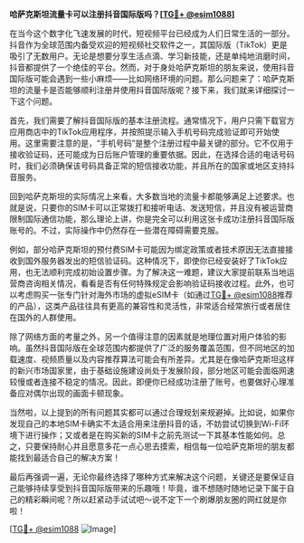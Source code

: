 **哈萨克斯坦流量卡可以注册抖音国际版吗？[[TG💪+ @esim1088](https://t.me/s/esim1088)]**

在当今这个数字化飞速发展的时代，短视频平台已经成为人们日常生活的一部分。抖音作为全球范围内备受欢迎的短视频社交软件之一，其国际版（TikTok）更是吸引了无数用户。无论是想要分享生活点滴、学习新技能，还是单纯地消磨时间，抖音都提供了一个绝佳的平台。然而，对于身处哈萨克斯坦的朋友来说，使用抖音国际版可能会遇到一些小麻烦——比如网络环境的问题。那么问题来了：哈萨克斯坦的流量卡是否能够顺利注册并使用抖音国际版呢？接下来，我们就来详细探讨一下这个问题。

首先，我们需要了解抖音国际版的基本注册流程。通常情况下，用户只需下载官方应用商店中的TikTok应用程序，并按照提示输入手机号码完成验证即可开始使用。这里需要注意的是，“手机号码”是整个注册过程中最关键的部分。它不仅用于接收验证码，还可能成为日后账户管理的重要依据。因此，在选择合适的电话号码时，我们必须确保该号码具备正常的短信接收功能，并且所在的国家或地区支持抖音服务。

回到哈萨克斯坦的实际情况上来看，大多数当地的流量卡都能够满足上述要求。也就是说，只要你的SIM卡可以正常拨打和接听电话、发送短信，并且没有被运营商限制国际通信功能，那么理论上讲，你是完全可以利用这张卡成功注册抖音国际版账号的。不过，实际操作中仍然存在一些潜在障碍需要克服。

例如，部分哈萨克斯坦的预付费SIM卡可能因为绑定政策或者技术原因无法直接接收到国外服务器发出的短信验证码。这种情况下，即使你已经安装好了TikTok应用，也无法顺利完成初始设置步骤。为了解决这一难题，建议大家提前联系当地运营商咨询相关情况，看看是否有任何特殊规定会影响验证码接收过程。此外，也可以考虑购买一张专门针对海外市场的虚拟eSIM卡（如通过[TG💪+ @esim1088](https://t.me/s/esim1088)推荐的产品），这类产品往往具有更高的兼容性和灵活性，非常适合经常旅行或者居住在国外的人群使用。

除了网络方面的考量之外，另一个值得注意的因素就是地理位置对用户体验的影响。虽然抖音国际版在全球范围内都提供了广泛的服务覆盖范围，但不同地区的加载速度、视频质量以及内容推荐算法可能会有所差异。尤其是在像哈萨克斯坦这样的新兴市场国家里，由于基础设施建设尚处于发展阶段，部分地区可能会面临网速较慢或者连接不稳定的情况。因此，即便你已经成功注册了账号，也要做好心理准备应对偶尔出现的画面卡顿现象。

当然啦，以上提到的所有问题其实都可以通过合理规划来规避掉。比如说，如果你发现自己的本地SIM卡确实不太适合用来注册抖音的话，不妨尝试切换到Wi-Fi环境下进行操作；又或者是在购买新的SIM卡之前先测试一下其基本性能如何。总之，只要保持耐心并且愿意多花一点心思去摸索，相信每一位哈萨克斯坦的朋友都能找到最适合自己的解决方案！

最后再强调一遍，无论你最终选择了哪种方式来解决这个问题，关键还是要保证自己能够持续享受到抖音国际版带来的乐趣哦！毕竟，谁不想随时随地记录下属于自己的精彩瞬间呢？所以赶紧动手试试吧～说不定下一个刷爆朋友圈的网红就是你啦！

[[TG💪+ @esim1088](https://t.me/s/esim1088) ![Image](https://i.postimg.cc/4NQfJmqS/Snipaste-2025-05-13-00-14-12.png)]